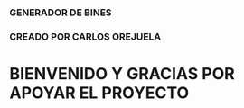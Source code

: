 ### GENERADOR DE BINES 
### CREADO POR CARLOS OREJUELA 

# BIENVENIDO Y GRACIAS POR APOYAR EL PROYECTO
